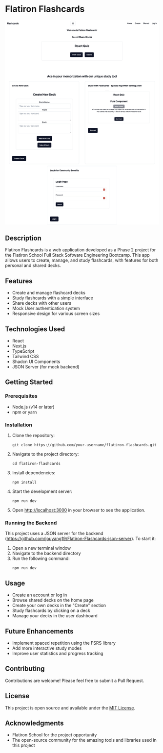 # Flatiron Flashcards

![Flatiron Flashcards Home](public/flatiron_flashcards_home.png)

## Description

Flatiron Flashcards is a web application developed as a Phase 2 project for the Flatiron School Full Stack Software Engineering Bootcamp. This app allows users to create, manage, and study flashcards, with features for both personal and shared decks.

## Features

- Create and manage flashcard decks
- Study flashcards with a simple interface
- Share decks with other users
- Mock User authentication system
- Responsive design for various screen sizes

## Technologies Used

- React
- Next.js
- TypeScript
- Tailwind CSS
- Shadcn UI Components
- JSON Server (for mock backend)

## Getting Started

### Prerequisites

- Node.js (v14 or later)
- npm or yarn

### Installation

1. Clone the repository:

   ```
   git clone https://github.com/your-username/flatiron-flashcards.git
   ```

2. Navigate to the project directory:

   ```
   cd flatiron-flashcards
   ```

3. Install dependencies:

   ```
   npm install
   ```

4. Start the development server:

   ```
   npm run dev
   ```

5. Open [http://localhost:3000](http://localhost:3000) in your browser to see the application.

### Running the Backend

This project uses a JSON server for the backend (https://github.com/jouyang19/Flatiron-Flashcards-json-server). To start it:

1. Open a new terminal window
2. Navigate to the backend directory
3. Run the following command:
   ```
   npm run dev
   ```

## Usage

- Create an account or log in
- Browse shared decks on the home page
- Create your own decks in the "Create" section
- Study flashcards by clicking on a deck
- Manage your decks in the user dashboard

## Future Enhancements

- Implement spaced repetition using the FSRS library
- Add more interactive study modes
- Improve user statistics and progress tracking

## Contributing

Contributions are welcome! Please feel free to submit a Pull Request.

## License

This project is open source and available under the [MIT License](LICENSE).

## Acknowledgments

- Flatiron School for the project opportunity
- The open-source community for the amazing tools and libraries used in this project

